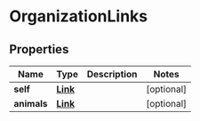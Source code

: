 # OrganizationLinks

## Properties
Name | Type | Description | Notes
------------ | ------------- | ------------- | -------------
**self** | [**Link**](Link.md) |  |  [optional]
**animals** | [**Link**](Link.md) |  |  [optional]
